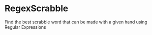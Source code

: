 # RegexScrabble
Find the best scrabble word that can be made with a given hand using Regular Expressions
